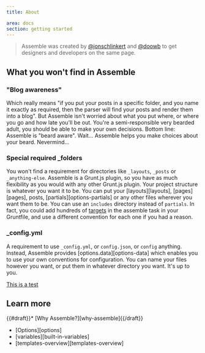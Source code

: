 ```yaml
---
title: About

area: docs
section: getting started
---
```

> Assemble was created by [@jonschlinkert](https://github.com/jonschlinkert) and [@doowb](https://github.com/doowb) to get designers and developers on the same page.

## What you won't find in Assemble


### "Blog awareness"

Which really means "if you put your posts in a specific folder, and you name it exactly as required, then the parser will find your posts and render them into a blog". But Assemble isn't worried about what you put where, or where you go and how late you'll be out. You're a semi-responsible very bearded adult, you should be able to make your own decisions. Bottom line: Assemble is "beard aware". Wait... Assemble helps you make choices about your beard. Nevermind...

### Special required _folders

You won't find a requirement for directories like `_layouts`, `_posts` or `_anything-else`. Assemble is a Grunt.js plugin, so you have as much flexibility as you would with any other Grunt.js plugin. Your project structure is whatever you want it to be. You can put your [layouts][layouts], [pages][pages], posts, [partials][options-partials] or any other files wherever you want them to be. You can use an `includes` directory instead of `partials`. In fact, you could add hundreds of [targets](http://gruntjs.com/configuring-tasks) in the assemble task in your Gruntfile, and use a different convention for each one if you had a reason.

### _config.yml

A requirement to use `_config.yml`, or `config.json`, or `config` anything. Instead, Assemble provides [options.data][options-data] which enables you to use your own conventions for configuration. You can name your files however you want, or put them in whatever directory you want. It's up to you.


[This is a test](./Errors.md)

## Learn more

{{#draft}}* [Why Assemble?][why-assemble]{{/draft}}
* [Options][options]
* [variables][built-in-variables]
* [templates-overview][templates-overview]



